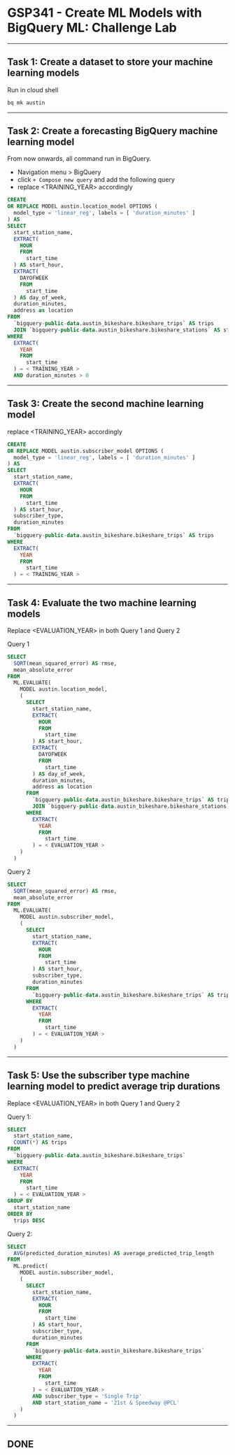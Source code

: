 # GSP341 - Create ML Models with BigQuery ML: Challenge Lab
-----------------------------------------------------------------------------------------------------------------------------------------------------------------

## Task 1: Create a dataset to store your machine learning models

Run in cloud shell

```bash
bq mk austin
```

-----------------------------------------------------------------------------------------------------------------------------------------------------------------
## Task 2: Create a forecasting BigQuery machine learning model

From now onwards, all command run in BigQuery.
* Navigation menu > BigQuery
* click `+ Compose new query` and add the following query
* replace <TRAINING_YEAR> accordingly

```sql
CREATE 
OR REPLACE MODEL austin.location_model OPTIONS (
  model_type = 'linear_reg', labels = [ 'duration_minutes' ]
) AS 
SELECT 
  start_station_name, 
  EXTRACT(
    HOUR 
    FROM 
      start_time
  ) AS start_hour, 
  EXTRACT(
    DAYOFWEEK 
    FROM 
      start_time
  ) AS day_of_week, 
  duration_minutes, 
  address as location 
FROM 
  `bigquery-public-data.austin_bikeshare.bikeshare_trips` AS trips 
  JOIN `bigquery-public-data.austin_bikeshare.bikeshare_stations` AS stations ON trips.start_station_name = stations.name 
WHERE 
  EXTRACT(
    YEAR 
    FROM 
      start_time
  ) = < TRAINING_YEAR > 
  AND duration_minutes > 0
```

-----------------------------------------------------------------------------------------------------------------------------------------------------------------
## Task 3: Create the second machine learning model 

replace <TRAINING_YEAR> accordingly

```sql
CREATE 
OR REPLACE MODEL austin.subscriber_model OPTIONS (
  model_type = 'linear_reg', labels = [ 'duration_minutes' ]
) AS 
SELECT 
  start_station_name, 
  EXTRACT(
    HOUR 
    FROM 
      start_time
  ) AS start_hour, 
  subscriber_type, 
  duration_minutes 
FROM 
  `bigquery-public-data.austin_bikeshare.bikeshare_trips` AS trips 
WHERE 
  EXTRACT(
    YEAR 
    FROM 
      start_time
  ) = < TRAINING_YEAR >
```

-----------------------------------------------------------------------------------------------------------------------------------------------------------------
## Task 4: Evaluate the two machine learning models

Replace <EVALUATION_YEAR> in both Query 1 and Query 2

Query 1

```sql
SELECT 
  SQRT(mean_squared_error) AS rmse, 
  mean_absolute_error 
FROM 
  ML.EVALUATE(
    MODEL austin.location_model, 
    (
      SELECT 
        start_station_name, 
        EXTRACT(
          HOUR 
          FROM 
            start_time
        ) AS start_hour, 
        EXTRACT(
          DAYOFWEEK 
          FROM 
            start_time
        ) AS day_of_week, 
        duration_minutes, 
        address as location 
      FROM 
        `bigquery-public-data.austin_bikeshare.bikeshare_trips` AS trips 
        JOIN `bigquery-public-data.austin_bikeshare.bikeshare_stations` AS stations ON trips.start_station_name = stations.name 
      WHERE 
        EXTRACT(
          YEAR 
          FROM 
            start_time
        ) = < EVALUATION_YEAR >
    )
  )
```

Query 2

```sql
SELECT 
  SQRT(mean_squared_error) AS rmse, 
  mean_absolute_error 
FROM 
  ML.EVALUATE(
    MODEL austin.subscriber_model, 
    (
      SELECT 
        start_station_name, 
        EXTRACT(
          HOUR 
          FROM 
            start_time
        ) AS start_hour, 
        subscriber_type, 
        duration_minutes 
      FROM 
        `bigquery-public-data.austin_bikeshare.bikeshare_trips` AS trips 
      WHERE 
        EXTRACT(
          YEAR 
          FROM 
            start_time
        ) = < EVALUATION_YEAR >
    )
  )
```

-----------------------------------------------------------------------------------------------------------------------------------------------------------------
## Task 5: Use the subscriber type machine learning model to predict average trip durations

Replace <EVALUATION_YEAR> in both Query 1 and Query 2

Query 1:

```sql
SELECT 
  start_station_name, 
  COUNT(*) AS trips 
FROM 
  `bigquery-public-data.austin_bikeshare.bikeshare_trips` 
WHERE 
  EXTRACT(
    YEAR 
    FROM 
      start_time
  ) = < EVALUATION_YEAR > 
GROUP BY 
  start_station_name 
ORDER BY 
  trips DESC
```

Query 2:

```sql
SELECT 
  AVG(predicted_duration_minutes) AS average_predicted_trip_length 
FROM 
  ML.predict(
    MODEL austin.subscriber_model, 
    (
      SELECT 
        start_station_name, 
        EXTRACT(
          HOUR 
          FROM 
            start_time
        ) AS start_hour, 
        subscriber_type, 
        duration_minutes 
      FROM 
        `bigquery-public-data.austin_bikeshare.bikeshare_trips` 
      WHERE 
        EXTRACT(
          YEAR 
          FROM 
            start_time
        ) = < EVALUATION_YEAR > 
        AND subscriber_type = 'Single Trip' 
        AND start_station_name = '21st & Speedway @PCL'
    )
  )
```

-----------------------------------------------------------------------------------------------------------------------------------------------------------------
## DONE  

